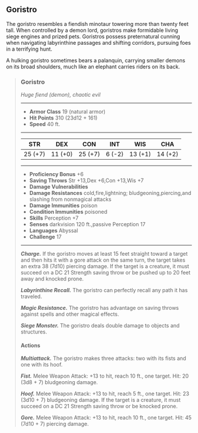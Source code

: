 ## Goristro
The goristro resembles a fiendish minotaur towering more than twenty feet tall. When controlled by a demon lord, goristros make formidable living siege engines and prized pets. Goristros possess preternatural cunning when navigating labyrinthine passages and shifting corridors, pursuing foes in a terrifying hunt.

A hulking goristro sometimes bears a palanquin, carrying smaller demons on its broad shoulders, much like an elephant carries riders on its back.

>### Goristro
>*Huge fiend (demon), chaotic evil*
>___
>- **Armor Class** 19 (natural armor)
>- **Hit Points** 310 (23d12 + 161)
>- **Speed** 40 ft.
>___
>|**STR**|**DEX**|**CON**|**INT**|**WIS**|**CHA**|
>|:---:|:---:|:---:|:---:|:---:|:---:|
>|25 (+7)|11 (+0)|25 (+7)|6 (-2)|13 (+1)|14 (+2)|
>
>___
>- **Proficiency Bonus** +6
>- **Saving Throws** Str +13,Dex +6,Con +13,Wis +7
>- **Damage Vulnerabilities** 
>- **Damage Resistances** cold,fire,lightning; bludgeoning,piercing,and slashing from nonmagical attacks
>- **Damage Immunities** poison
>- **Condition Immunities** poisoned
>- **Skills** Perception +7
>- **Senses** darkvision 120 ft.,passive Perception 17
>- **Languages** Abyssal
>- **Challenge** 17
>___
>***Charge.*** If the goristro moves at least 15 feet straight toward a target and then hits it with a gore attack on the same turn, the target takes an extra 38 (7d10) piercing damage. If the target is a creature, it must succeed on a DC 21 Strength saving throw or be pushed up to 20 feet away and knocked prone.
>
>***Labyrinthine Recall.*** The goristro can perfectly recall any path it has traveled.
>
>***Magic Resistance.*** The goristro has advantage on saving throws against spells and other magical effects.
>
>***Siege Monster.*** The goristro deals double damage to objects and structures.
>
>#### Actions
>***Multiattack.*** The goristro makes three attacks: two with its fists and one with its hoof.
>
>***Fist.*** Melee Weapon Attack: +13 to hit, reach 10 ft., one target. Hit: 20 (3d8 + 7) bludgeoning damage.
>
>***Hoof.*** Melee Weapon Attack: +13 to hit, reach 5 ft., one target. Hit: 23 (3d10 + 7) bludgeoning damage. If the target is a creature, it must succeed on a DC 21 Strength saving throw or be knocked prone.
>
>***Gore.*** Melee Weapon Attack: +13 to hit, reach 10 ft., one target. Hit: 45 (7d10 + 7) piercing damage.
>
